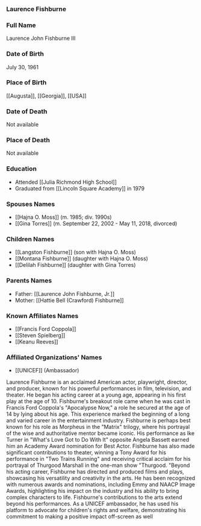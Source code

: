 ### Laurence Fishburne

### Full Name

Laurence John Fishburne III

### Date of Birth

July 30, 1961

### Place of Birth

[[Augusta]], [[Georgia]], [[USA]]

### Date of Death

Not available

### Place of Death

Not available

### Education

- Attended [[Julia Richmond High School]]
- Graduated from [[Lincoln Square Academy]] in 1979

### Spouses Names

- [[Hajna O. Moss]] (m. 1985; div. 1990s)
- [[Gina Torres]] (m. September 22, 2002 - May 11, 2018, divorced)

### Children Names

- [[Langston Fishburne]] (son with Hajna O. Moss)
- [[Montana Fishburne]] (daughter with Hajna O. Moss)
- [[Delilah Fishburne]] (daughter with Gina Torres)
### Parents Names

- Father: [[Laurence John Fishburne, Jr.]]
- Mother: [[Hattie Bell (Crawford) Fishburne]]

### Known Affiliates Names

- [[Francis Ford Coppola]]
- [[Steven Spielberg]]
- [[Keanu Reeves]]

### Affiliated Organizations' Names

- [[UNICEF]] (Ambassador)

Laurence Fishburne is an acclaimed American actor, playwright, director, and producer, known for his powerful performances in film, television, and theater. He began his acting career at a young age, appearing in his first play at the age of 10. Fishburne's breakout role came when he was cast in Francis Ford Coppola's "Apocalypse Now," a role he secured at the age of 14 by lying about his age. This experience marked the beginning of a long and varied career in the entertainment industry. Fishburne is perhaps best known for his role as Morpheus in the "Matrix" trilogy, where his portrayal of the wise and authoritative mentor became iconic. His performance as Ike Turner in "What's Love Got to Do With It" opposite Angela Bassett earned him an Academy Award nomination for Best Actor. Fishburne has also made significant contributions to theater, winning a Tony Award for his performance in "Two Trains Running" and receiving critical acclaim for his portrayal of Thurgood Marshall in the one-man show "Thurgood. "Beyond his acting career, Fishburne has directed and produced films and plays, showcasing his versatility and creativity in the arts. He has been recognized with numerous awards and nominations, including Emmy and NAACP Image Awards, highlighting his impact on the industry and his ability to bring complex characters to life. Fishburne's contributions to the arts extend beyond his performances. As a UNICEF ambassador, he has used his platform to advocate for children's rights and welfare, demonstrating his commitment to making a positive impact off-screen as well